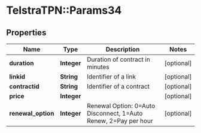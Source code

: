 # TelstraTPN::Params34

## Properties
Name | Type | Description | Notes
------------ | ------------- | ------------- | -------------
**duration** | **Integer** | Duration of contract in minutes | [optional] 
**linkid** | **String** | Identifier of a link | [optional] 
**contractid** | **String** | Identifier of a contract | [optional] 
**price** | **Integer** |  | [optional] 
**renewal_option** | **Integer** | Renewal Option: 0&#x3D;Auto Disconnect, 1&#x3D;Auto Renew, 2&#x3D;Pay per hour | [optional] 


